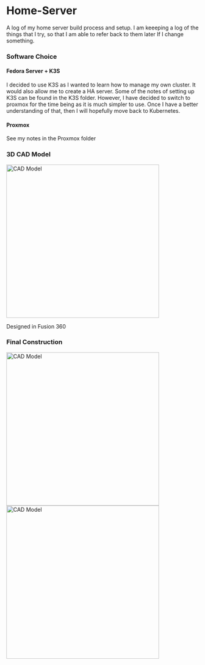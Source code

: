 # Home-Server

A log of my home server build process and setup.
I am keeeping a log of the things that I try, so that I am able to refer back to them later If I change something.

### Software Choice

#### Fedora Server + K3S

I decided to use K3S as I wanted to learn how to manage my own cluster. It would also allow me to create a HA server.
Some of the notes of setting up K3S can be found in the K3S folder. However, I have decided to switch to proxmox for the time being as it is much simpler to use. Once I have a better understanding of that, then I will hopefully move back to Kubernetes.

#### Proxmox

See my notes in the Proxmox folder

### 3D CAD Model

<img width="400" alt="CAD Model" src="https://github.com/ejagombar/Home-Server/assets/77460324/6ac6d760-fa49-4b5b-a36e-795dc50c48d5">

Designed in Fusion 360

### Final Construction

<img width="400" alt="CAD Model" src="https://github.com/ejagombar/Home-Server/assets/77460324/4a577eb5-c9d9-4799-8d9f-99b6f7585340">
<img width="400" alt="CAD Model" src="https://github.com/ejagombar/Home-Server/assets/77460324/8567ee06-8566-435c-ad37-75f6b9757808">
